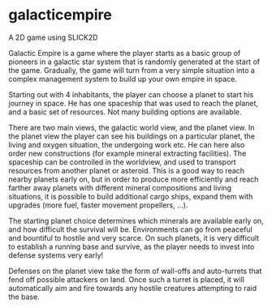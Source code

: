 galacticempire
==============

A 2D game using SLICK2D

Galactic Empire is a game where the player starts as a basic group of pioneers in a galactic star system that 
is randomly generated at the start of the game. Gradually, the game will turn from a very simple situation into a
complex management system to build up your own empire in space.

Starting out with 4 inhabitants, the player can choose a planet to start his journey in space. He has one spaceship 
that was used to reach the planet, and a basic set of resources. Not many building options are available.

There are two main views, the galactic world view, and the planet view. In the planet view the player can see his 
buildings on a particular planet, the living and oxygen situation, the undergoing work etc. He can here also order new
constructions (for example mineral extracting facilities). 
The spaceship can be controlled in the worldview, and used to transport resources from another planet or asteroid. This
is a good way to reach nearby planets early on, but in order to produce more efficiently and reach farther away planets with
different mineral compositions and living situations, it is possible to build additional cargo ships, expand them with
upgrades (more fuel, faster movement propellers, ...).

The starting planet choice determines which minerals are available early on, and how difficult the survival will be. 
Environments can go from peaceful and bountiful to hostile and very scarce. On such planets, it is very difficult to 
establish a running base and survive, as the player needs to invest into defense systems very early!

Defenses on the planet view take the form of wall-offs and auto-turrets that fend off possible attackers on land. Once
such a turret is placed, it will automatically aim and fire towards any hostile creatures attempting to raid the base.
